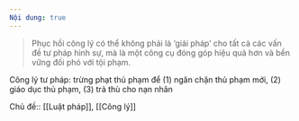 ```yaml
---
Nội dung: true
---
```


> Phục hồi công lý có thể không phải là ‘giải pháp’ cho tất cả các vấn đề tư pháp hình sự, mà là một công cụ đóng góp hiệu quả hơn và bền vững đối phó với tội phạm.

Công lý tư pháp: trừng phạt thủ phạm để (1) ngăn chặn thủ phạm mới, (2) giáo dục thủ phạm, (3) trả thù cho nạn nhân

Chủ đề:: [[Luật pháp]], [[Công lý]]